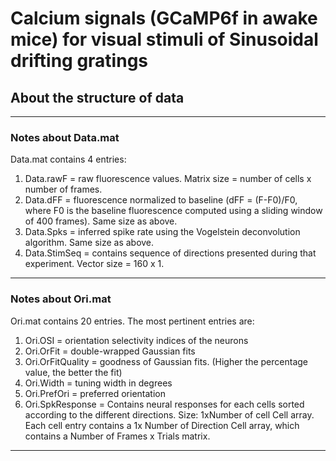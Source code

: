 # Calcium signals (GCaMP6f in awake mice) for visual stimuli of Sinusoidal drifting gratings

## About the structure of data
-----

### Notes about Data.mat

Data.mat contains 4 entries:
1. Data.rawF =  raw fluorescence values. Matrix size = number of cells x number of frames.
2. Data.dFF    = fluorescence normalized to baseline (dFF =  (F-F0)/F0, where F0 is the baseline fluorescence computed using a sliding window of 400 frames). Same size as above.
3. Data.Spks  = inferred spike rate using the Vogelstein deconvolution algorithm. Same size as above.
4. Data.StimSeq = contains sequence of directions presented during that experiment. Vector size = 160 x 1.
*****
### Notes about Ori.mat

Ori.mat contains 20 entries. The most pertinent entries are:
1. Ori.OSI = orientation selectivity indices of the neurons
2. Ori.OrFit = double-wrapped Gaussian fits 
3. Ori.OrFitQuality  = goodness of Gaussian fits. (Higher the percentage value, the better the fit)
4. Ori.Width = tuning width in degrees
5. Ori.PrefOri = preferred orientation 
6. Ori.SpkResponse = Contains neural responses for each cells sorted according to the different directions. Size: 1xNumber of cell Cell array. Each cell entry contains a 1x Number of Direction Cell array, which contains a Number of Frames x Trials matrix.

*****